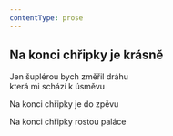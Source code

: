 ```yaml
---
contentType: prose
---
```


<section>

## Na konci chřipky je krásně

Jen šuplérou bych změřil dráhu  
která mi schází k úsměvu

Na konci chřipky je do zpěvu

Na konci chřipky rostou paláce

</section>
